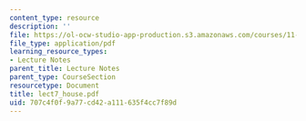 ```yaml
---
content_type: resource
description: ''
file: https://ol-ocw-studio-app-production.s3.amazonaws.com/courses/11-204-planning-communications-and-digital-media-fall-2004/707c4f0f9a77cd42a111635f4cc7f89d_lect7_house.pdf
file_type: application/pdf
learning_resource_types:
- Lecture Notes
parent_title: Lecture Notes
parent_type: CourseSection
resourcetype: Document
title: lect7_house.pdf
uid: 707c4f0f-9a77-cd42-a111-635f4cc7f89d
---
```

